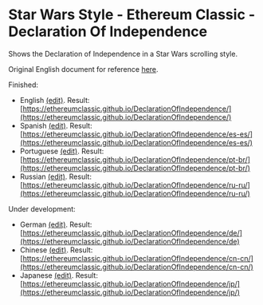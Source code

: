 # Star Wars Style - Ethereum Classic - Declaration Of Independence

Shows the Declaration of Independence in a Star Wars scrolling style.

Original English document for reference [here](https://ethereumclassic.github.io/assets/ETC_Declaration_of_Independence.pdf).

Finished:
- English			[(edit)](https://github.com/EthereumClassic/DeclarationOfIndependence/blob/gh-pages/index.html). Result: [https://ethereumclassic.github.io/DeclarationOfIndependence/](https://ethereumclassic.github.io/DeclarationOfIndependence/)
- Spanish     [(edit)](https://github.com/EthereumClassic/DeclarationOfIndependence/blob/gh-pages/es-es/index.html). Result: [https://ethereumclassic.github.io/DeclarationOfIndependence/es-es/](https://ethereumclassic.github.io/DeclarationOfIndependence/es-es/)
- Portuguese  [(edit)](https://github.com/EthereumClassic/DeclarationOfIndependence/blob/gh-pages/pt-br/index.html). Result: [https://ethereumclassic.github.io/DeclarationOfIndependence/pt-br/](https://ethereumclassic.github.io/DeclarationOfIndependence/pt-br/)
- Russian     [(edit)](https://github.com/EthereumClassic/DeclarationOfIndependence/blob/gh-pages/ru-ru/index.html). Result: [https://ethereumclassic.github.io/DeclarationOfIndependence/ru-ru/](https://ethereumclassic.github.io/DeclarationOfIndependence/ru-ru/)

Under development:
- German      [(edit)](https://github.com/EthereumClassic/DeclarationOfIndependence/blob/gh-pages/de/index.html). Result: [https://ethereumclassic.github.io/DeclarationOfIndependence/de/](https://ethereumclassic.github.io/DeclarationOfIndependence/de)
- Chinese     [(edit)](https://github.com/EthereumClassic/DeclarationOfIndependence/blob/gh-pages/cn-cn/index.html). Result: [https://ethereumclassic.github.io/DeclarationOfIndependence/cn-cn/](https://ethereumclassic.github.io/DeclarationOfIndependence/cn-cn/)
- Japanese    [(edit)](https://github.com/EthereumClassic/DeclarationOfIndependence/blob/gh-pages/jp/index.html). Result: [https://ethereumclassic.github.io/DeclarationOfIndependence/jp/](https://ethereumclassic.github.io/DeclarationOfIndependence/jp/)
